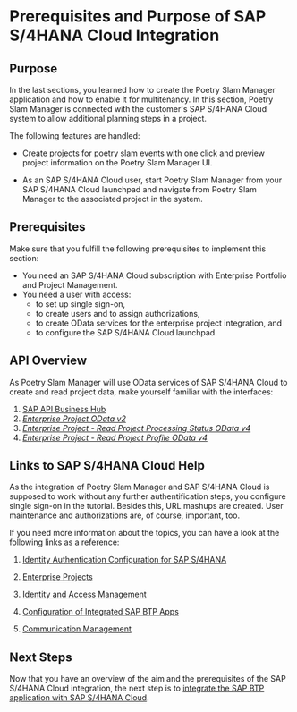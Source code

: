# Prerequisites and Purpose of SAP S/4HANA Cloud Integration

## Purpose
In the last sections, you learned how to create the Poetry Slam Manager application and how to enable it for multitenancy. In this section, Poetry Slam Manager is connected with the customer's SAP S/4HANA Cloud system to allow additional planning steps in a project.

The following features are handled:
- Create projects for poetry slam events with one click and preview project information on the Poetry Slam Manager UI.

- As an SAP S/4HANA Cloud user, start Poetry Slam Manager from your SAP S/4HANA Cloud launchpad and navigate from Poetry Slam Manager to the associated project in the system.

## Prerequisites
Make sure that you fulfill the following prerequisites to implement this section:
- You need an SAP S/4HANA Cloud subscription with Enterprise Portfolio and Project Management.
- You need a user with access:
    - to set up single sign-on,
    - to create users and to assign authorizations,
    - to create OData services for the enterprise project integration, and
    - to configure the SAP S/4HANA Cloud launchpad.

## API Overview
As Poetry Slam Manager will use OData services of SAP S/4HANA Cloud to create and read project data, make yourself familiar with the interfaces:

1. [SAP API Business Hub](https://api.sap.com/package/SAPS4HANACloud/all)
2. [*Enterprise Project OData v2*](https://api.sap.com/api/API_ENTERPRISE_PROJECT_SRV_0002/overview) 
3. [*Enterprise Project - Read Project Processing Status OData v4*](https://api.sap.com/api/ENTPROJECTPROCESSINGSTATUS_0001/overview) 
4. [*Enterprise Project - Read Project Profile OData v4*](https://api.sap.com/api/ENTPROJECTPROFILECODE_0001/overview) 

## Links to SAP S/4HANA Cloud Help
As the integration of Poetry Slam Manager and SAP S/4HANA Cloud is supposed to work without any further authentification steps, you configure single sign-on in the tutorial. Besides this, URL mashups are created. User maintenance and authorizations are, of course, important, too. 

If you need more information about the topics, you can have a look at the following links as a reference: 

1. [Identity Authentication Configuration for SAP S/4HANA](https://help.sap.com/docs/cloud-identity/system-integration-guide/identity-authentication-configuration-for-sap-s-4hana)

2. [Enterprise Projects](https://help.sap.com/docs/SAP_S4HANA_CLOUD/f369b2eff700401494ba6e7c9a573288/97e2a4e0c9954d519ae3c862d7b7f8ac.html?q=enterprise%20projects)

3. [Identity and Access Management](https://help.sap.com/docs/SAP_S4HANA_CLOUD/a630d57fc5004c6383e7a81efee7a8bb/f25f9108740442c3804370f2d88a9bdd.html?q=Maintain%20Business%20Users)

4. [Configuration of Integrated SAP BTP Apps](https://help.sap.com/docs/SAP_S4HANA_CLOUD/0f69f8fb28ac4bf48d2b57b9637e81fa/1a2f16c997f741278347545969947d76.html?q=SAP%20S%2F4HANA%20Cloud%20Launchpad)

6. [Communication Management](https://help.sap.com/docs/SAP_S4HANA_CLOUD/0f69f8fb28ac4bf48d2b57b9637e81fa/2e84a10c430645a88bdbfaaa23ac9ff7.html?q=SAP%20S%2F4HANA%20Cloud%20Launchpad)

## Next Steps
Now that you have an overview of the aim and the prerequisites of the SAP S/4HANA Cloud integration, the next step is to [integrate the SAP BTP application with SAP S/4HANA Cloud](./34a-S4HC-Integration.md).

